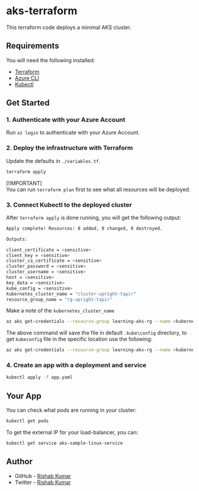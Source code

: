 # aks-terraform

This terraform code deploys a minimal AKS cluster.

## Requirements

You will need the following installed:

- [Terraform](https://developer.hashicorp.com/terraform/tutorials/aws-get-started/install-cli)
- [Azure CLI](https://learn.microsoft.com/en-us/cli/azure/)
- [Kubectl](https://kubernetes.io/docs/tasks/tools/)

## Get Started

### 1. Authenticate with your Azure Account

Run `az login` to authenticate with your Azure Account.

### 2. Deploy the infrastructure with Terraform

Update the defaults in `./variables.tf`.

``` bash
terraform apply
```

[!IMPORTANT]  
You can run `terraform plan` first to see what all resources will be deployed.

### 3. Connect Kubectl to the deployed cluster

After `terraform apply` is done running, you will get the following output:

``` bash
Apply complete! Resources: 8 added, 0 changed, 0 destroyed.

Outputs:

client_certificate = <sensitive>
client_key = <sensitive>
cluster_ca_certificate = <sensitive>
cluster_password = <sensitive>
cluster_username = <sensitive>
host = <sensitive>
key_data = <sensitive>
kube_config = <sensitive>
kubernetes_cluster_name = "cluster-upright-tapir"
resource_group_name = "rg-upright-tapir"
```

Make a note of the `kubernetes_cluster_name`

``` bash
az aks get-credentials --resource-group learning-aks-rg --name <kubernetes_cluster_name>
```

The above command will save the file in default `.kube\config` directory, to get `kubeconfig` file in the specific location use the following:

```bash
az aks get-credentials --resource-group learning-aks-rg --name <kubernetes_cluster_name> --file <specific_location>
```

### 4. Create an app with a deployment and service

``` bash
kubectl apply -f app.yaml
```

## Your App

You can check what pods are running in your cluster:

``` bash
kubectl get pods
```

To get the external IP for your load-balancer, you can:

``` bash
kubectl get service aks-sample-linux-service
```

## Author

- GitHub - [Rishab Kumar](https://github.com/rishabkumar7)
- Twitter - [Rishab Kumar](https://x.com/rishabincloud)